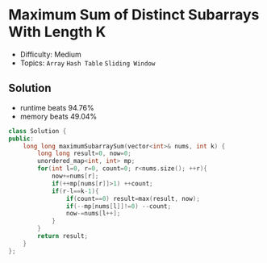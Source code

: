 # Maximum Sum of Distinct Subarrays With Length K
- Difficulty: Medium
- Topics: `Array` `Hash Table` `Sliding Window`

<!-- ## Data Structure
``` cpp
``` -->

## Solution
- runtime beats 94.76%
- memory beats 49.04%
``` cpp
class Solution {
public:
    long long maximumSubarraySum(vector<int>& nums, int k) {
        long long result=0, now=0;
        unordered_map<int, int> mp;
        for(int l=0, r=0, count=0; r<nums.size(); ++r){
            now+=nums[r];
            if(++mp[nums[r]]>1) ++count;
            if(r-l==k-1){
                if(count==0) result=max(result, now);
                if(--mp[nums[l]]!=0) --count;
                now-=nums[l++];
            }
        }
        return result;
    }
};
```

<!-- ## Improving
### source code
- runtime beats 
- memory beats 
``` cpp
``` -->
